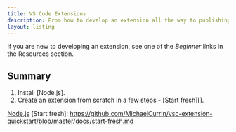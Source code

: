 ```yaml
---
title: VS Code Extensions
description: From how to develop an extension all the way to publishing it
layout: listing
---
```


If you are new to developing an extension, see one of the _Beginner_ links in the Resources section.

## Summary

1. Install [Node.js].
1. Create an extension from scratch in a few steps - [Start fresh][].


[Node.js](https://gist.github.com/MichaelCurrin/aa1fc56419a355972b96bce23f3bccba)
[Start fresh]: https://github.com/MichaelCurrin/vsc-extension-quickstart/blob/master/docs/start-fresh.md
